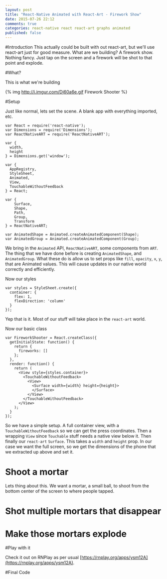 ```yaml
---
layout: post
title: "React-Native Animated with React-Art - Firework Show"
date: 2015-07-26 22:12
comments: true
categories: react-native react react-art graphs animated 
published: false
---
```


#Introduction
This actually could be built with out react-art, but we'll use react-art just for good measure.
What are we building? A firework show. Nothing fancy. Just tap on the screen and a firework will be shot to that point and explode.

#What?

This is what we're building

{% img http://i.imgur.com/Dj60a6e.gif Firework Shooter %}


#Setup

Just like normal, lets set the scene. A blank app with everything imported, etc.

```
var React = require('react-native');
var Dimensions = require('Dimensions');
var ReactNativeART = require('ReactNativeART');

var {
  width,
  height
} = Dimensions.get('window');

var {
  AppRegistry,
  StyleSheet,
  Animated,
  View,
  TouchableWithoutFeedback
} = React;

var {
    Surface,
    Shape,
    Path,
    Group,
    Transform
} = ReactNativeART;

var AnimatedShape = Animated.createAnimatedComponent(Shape);
var AnimatedGroup = Animated.createAnimatedComponent(Group);
```

We bring in the `Animated` API, `ReactNativeART`, some components from `ART`.
The thing that we have done before is creating `AnimatedShape`, and `AnimatedGroup`. What these do is allow us to set props like `fill`, `opacity`, `x`, `y`, that are Animated values. This will cause updates in our native world correctly and efficiently.

Now our styles

```
var styles = StyleSheet.create({
  container: {
    flex: 1,
    flexDirection: 'column'
  }
});
```
Yep that is it. Most of our stuff will take place in the `react-art` world.

Now our basic class

```
var FireworkShooter = React.createClass({
  getInitialState: function() {
    return {
      fireworks: []
    };
  },
  render: function() {
    return (
      <View style={styles.container}>
        <TouchableWithoutFeedback>
          <View>
            <Surface width={width} height={height}>
            </Surface>
          </View>
        </TouchableWithoutFeedback>
      </View>
    );
  }
});
```

So we have a simple setup. A full container view, with a `TouchableWithoutFeedback` so we can get the press coordinates. Then a wrapping `View` since `Touchable` stuff needs a native view below it. Then finally our `react-art` `Surface`. This takes a `width` and `height` prop. In our case we want the full screen, so we get the dimensions of the phone that we extracted up above and set it.


# Shoot a mortar

Lets thing about this. We want a mortar, a small ball, to shoot from the bottom center of the screen to where people tapped.






# Shot multiple mortars that disappear

# Make those mortars explode






#Play with it

Check it out on RNPlay as per usual [https://rnplay.org/apps/ysm12A](https://rnplay.org/apps/ysm12A).


#Final Code